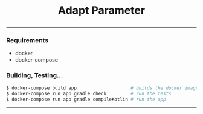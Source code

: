 <h1><p align="center"> Adapt Parameter </p></h1>

---

### Requirements

* docker
* docker-compose

### Building, Testing…

```sh
$ docker-compose build app                    # builds the docker image
$ docker-compose run app gradle check         # run the tests
$ docker-compose run app gradle compileKotlin # run the app

```

---
